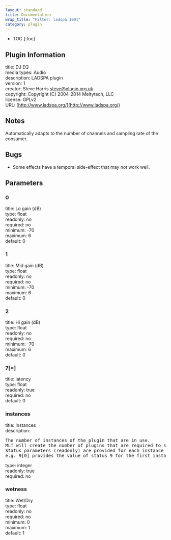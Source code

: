 ```yaml
---
layout: standard
title: Documentation
wrap_title: "Filter: ladspa.1901"
category: plugin
---
```

* TOC
{:toc}

## Plugin Information

title: DJ EQ  
media types:
Audio  
description: LADSPA plugin  
version: 1  
creator: Steve Harris <steve@plugin.org.uk>  
copyright: Copyright (C) 2004-2014 Meltytech, LLC  
license: GPLv2  
URL: [http://www.ladspa.org/](http://www.ladspa.org/)  

## Notes

Automatically adapts to the number of channels and sampling rate of the consumer.

## Bugs

* Some effects have a temporal side-effect that may not work well.


## Parameters

### 0

title: Lo gain (dB)    
type: float  
readonly: no  
required: no  
minimum: -70  
maximum: 6  
default: 0  

### 1

title: Mid gain (dB)    
type: float  
readonly: no  
required: no  
minimum: -70  
maximum: 6  
default: 0  

### 2

title: Hi gain (dB)    
type: float  
readonly: no  
required: no  
minimum: -70  
maximum: 6  
default: 0  

### 7[*]

title: latency    
type: float  
readonly: true  
required: no  
default: 0  

### instances

title: Instances    
description:
<pre>
The number of instances of the plugin that are in use.
MLT will create the number of plugins that are required to support the number of audio channels.
Status parameters (readonly) are provided for each instance and are accessed by specifying the instance number after the identifier (starting at zero).
e.g. 9[0] provides the value of status 9 for the first instance.
</pre>
type: integer  
readonly: true  
required: no  

### wetness

title: Wet/Dry    
type: float  
readonly: no  
required: no  
minimum: 0  
maximum: 1  
default: 1  

